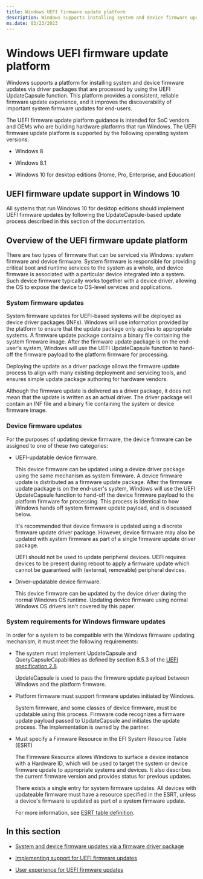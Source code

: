 ```yaml
---
title: Windows UEFI firmware update platform
description: Windows supports installing system and device firmware updates via driver packages that are processed using the UpdateCapsule function.
ms.date: 03/23/2023
---
```


# Windows UEFI firmware update platform

Windows supports a platform for installing system and device firmware updates via driver packages that are processed by using the UEFI UpdateCapsule function. This platform provides a consistent, reliable firmware update experience, and it improves the discoverability of important system firmware updates for end-users.

The UEFI firmware update platform guidance is intended for SoC vendors and OEMs who are building hardware platforms that run Windows. The UEFI firmware update platform is supported by the following operating system versions:

- Windows 8

- Windows 8.1

- Windows 10 for desktop editions (Home, Pro, Enterprise, and Education)

## UEFI firmware update support in Windows 10

All systems that run Windows 10 for desktop editions should implement UEFI firmware updates by following the UpdateCapsule-based update process described in this section of the documentation.

## Overview of the UEFI firmware update platform

There are two types of firmware that can be serviced via Windows: system firmware and device firmware. System firmware is responsible for providing critical boot and runtime services to the system as a whole, and device firmware is associated with a particular device integrated into a system. Such device firmware typically works together with a device driver, allowing the OS to expose the device to OS-level services and applications.

### System firmware updates

System firmware updates for UEFI-based systems will be deployed as device driver packages (INFs). Windows will use information provided by the platform to ensure that the update package only applies to appropriate systems. A firmware update package contains a binary file containing the system firmware image. After the firmware update package is on the end-user's system, Windows will use the UEFI UpdateCapsule function to hand-off the firmware payload to the platform firmware for processing.

Deploying the update as a driver package allows the firmware update process to align with many existing deployment and servicing tools, and ensures simple update package authoring for hardware vendors.

Although the firmware update is delivered as a driver package, it does not mean that the update is written as an actual driver. The driver package will contain an INF file and a binary file containing the system or device firmware image.

### Device firmware updates

For the purposes of updating device firmware, the device firmware can be assigned to one of these two categories:

- UEFI-updatable device firmware.

    This device firmware can be updated using a device driver package using the same mechanism as system firmware. A device firmware update is distributed as a firmware update package. After the firmware update package is on the end-user's system, Windows will use the UEFI UpdateCapsule function to hand-off the device firmware payload to the platform firmware for processing. This process is identical to how Windows hands off system firmware update payload, and is discussed below.

    It's recommended that device firmware is updated using a discrete firmware update driver package. However, device firmware may also be updated with system firmware as part of a single firmware update driver package.

    UEFI should not be used to update peripheral devices. UEFI requires devices to be present during reboot to apply a firmware update which cannot be guaranteed with (external, removable) peripheral devices.

- Driver-updatable device firmware.

    This device firmware can be updated by the device driver during the normal Windows OS runtime. Updating device firmware using normal Windows OS drivers isn't covered by this paper.

### System requirements for Windows firmware updates

In order for a system to be compatible with the Windows firmware updating mechanism, it must meet the following requirements:

- The system must implement UpdateCapsule and QueryCapsuleCapabilities as defined by section 8.5.3 of the [UEFI specification 2.8](https://uefi.org/specifications).

    UpdateCapsule is used to pass the firmware update payload between Windows and the platform firmware.

- Platform firmware must support firmware updates initiated by Windows.

    System firmware, and some classes of device firmware, must be updatable using this process. Firmware code recognizes a firmware update payload passed to UpdateCapsule and initiates the update process. The implementation is owned by the partner.

- Must specify a Firmware Resource in the EFI System Resource Table (ESRT)

    The Firmware Resource allows Windows to surface a device instance with a Hardware ID, which will be used to target the system or device firmware update to appropriate systems and devices. It also describes the current firmware version and provides status for previous updates.

    There exists a single entry for system firmware updates. All devices with updateable firmware must have a resource specified in the ESRT, unless a device's firmware is updated as part of a system firmware update.

    For more information, see [ESRT table definition](esrt-table-definition.md).

## In this section

- [System and device firmware updates via a firmware driver package](system-and-device-firmware-updates-via-a-firmware-driver-package.md)

- [Implementing support for UEFI firmware updates](implementing-support-for-uefi-firmware-updates.md)

- [User experience for UEFI firmware updates](user-experience-for-uefi-firmware-updates.md)
